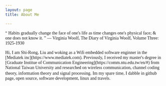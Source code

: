 ```yaml
---
layout: page
title: About Me

---
```


<p class="message" style="font-family:cursive">
 <q>
 Habits gradually change the face of one's life as time changes one's physical face; & one does not know it.
 </q>
 ― Virginia Woolf, The Diary of Virginia Woolf, Volume Three: 1925-1930
</p>

<span style="font-family:serif" >
  Hi, I am Shi-Rong, Liu and woking as a Wifi embedded software enginner in the [Mediatek inc](https://www.mediatek.com). Previously, I received my master's degree in [Graduate Institue of Communication Engineering](https://comm.ntu.edu.tw/en/#) from National Taiwan University and researched on wireless communication, channel coding theory, information theory and signal processing.</span>

<span style="font-family:serif" >
 Im my spare time, I dabble in github page, open source, software development, linux and travels.</span>

<div style="text-align: center;">
<a style="margin-right: 20px;" href="mailto:qazqazqaz850@gmail.com" target="_blank" title="Email Page" class="x1"><i class="far fa-envelope fa-3x" style="cursor: pointer"></i></a>
<a style="margin-right: 20px;" href="https://github.com/s311354" target="_blank" title="Github Page" class="x1"><i class="fab fa-github fa-3x" style="cursor: pointer"></i></a>
<a style="margin-right: 20px;" href="https://www.instagram.com/liulouis0419" target="_blank" title="Instagram Page" class="x1"><i class="fab fa-instagram fa-3x" style="cursor: pointer"></i></a>
<a style="margin-right: 20px;" href="https://www.linkedin.com/in/shirongliu/" target="_blank" title="Linkedin Page" class="x1"><i class="fab fa-linkedin fa-3x" style="cursor: pointer"></i></a>

</div>

